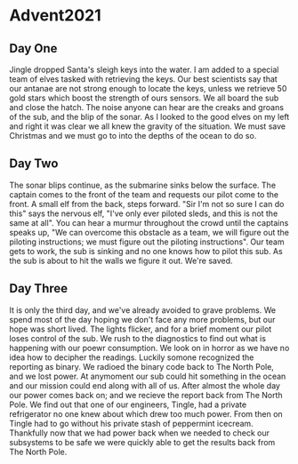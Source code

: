 # Advent2021
## Day One
Jingle dropped Santa's sleigh keys into the water. I am added to a special team of elves tasked with retrieving the keys. Our best scientists say that our antanae 
are not strong enough to locate the keys, unless we retrieve 50 gold stars which boost the strength of ours sensors. We all board the sub and close the hatch. The 
noise anyone can hear are the creaks and groans of the sub, and the blip of the sonar. As I looked to the good elves on my left and right it was clear we all knew 
the gravity of the situation. We must save Christmas and we must go to into the depths of the ocean to do so.

## Day Two
The sonar blips continue, as the submarine sinks below the surface. The captain comes to the front of the team and requests our pilot come to the front. A small elf 
from the back, steps forward. "Sir I'm not so sure I can do this" says the nervous elf, "I've only ever piloted sleds, and this is not the same at all". You can hear 
a murmur throughout the crowd until the captains speaks up, "We can overcome this obstacle as a team, we will figure out the piloting instructions; we must figure 
out the piloting instructions". Our team gets to work, the sub is sinking and no one knows how to pilot this sub. As the sub is about to hit the walls we figure it 
out. We're saved.

## Day Three
It is only the third day, and we've already avoided to grave problems. We spend most of the day hoping we don't face any more problems, but our hope was short lived. 
The lights flicker, and for a brief moment our pilot loses control of the sub. We rush to the diagnostics to find out what is happening with our poewr consumption. 
We look on in horror as we have no idea how to decipher the readings. Luckily somone recognized the reporting as binary. We radioed the binary code back to The North 
Pole, and we lost power. At anymoment our sub could hit something in the ocean and our mission could end along with all of us. After almost the whole day our power 
comes back on; and we recieve the report back from The North Pole. We find out that one of our engineers, Tingle, had a private refrigerator no one knew about which drew too 
much power. From then on Tingle had to go without his private stash of peppermint icecream. Thankfully now that we had power back when we needed to check our subsystems 
to be safe we were quickly able to get the results back from The North Pole.
